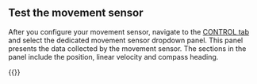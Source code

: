 ## Test the movement sensor

After you configure your movement sensor, navigate to the [CONTROL tab](/fleet/machines/#control) and select the dedicated movement sensor dropdown panel.
This panel presents the data collected by the movement sensor.
The sections in the panel include the position, linear velocity and compass heading.

{{<imgproc src="/components/movement-sensor/movement-sensor-control-tab-gps.png" resize="800x" declaredimensions=true alt="The movement sensor component in the control tab">}}
